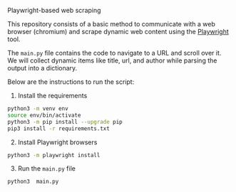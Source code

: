 Playwright-based web scraping

This repository consists of a basic method to communicate with a web browser (chromium) and scrape dynamic web content using the [Playwright](https://playwright.dev/) tool. 

The `main.py` file contains the code to navigate to a URL and scroll over it. We will collect dynamic items like title, url, and author while parsing the output into a dictionary.

Below are the instructions to run the script:

1. Install the requirements
```bash
python3 -m venv env
source env/bin/activate 
python3 -m pip install --upgrade pip
pip3 install -r requirements.txt
```
2. Install Playwright browsers
```bash
python3 -m playwright install
```

3. Run the `main.py` file
```bash
python3  main.py
```